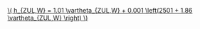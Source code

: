 <a href="/eco2_guide_center/1.%20ECO2%20Logic%20Guide/Hee1_Equation_List.html" class="equation-link" target="_blank" rel="noopener noreferrer">
  \( h_{ZUL,W} = 1.01 \vartheta_{ZUL,W} + 0.001 \left(2501 + 1.86 \vartheta_{ZUL,W} \right) \)
</a>
